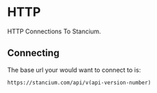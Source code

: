# HTTP
HTTP Connections To Stancium.

## Connecting

The base url your would want to connect to is:

``https://stancium.com/api/v(api-version-number)``
